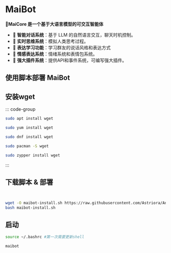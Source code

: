 #  MaiBot
**🍔MaiCore 是一个基于大语言模型的可交互智能体**

- 💭 **智能对话系统**：基于 LLM 的自然语言交互，聊天时机控制。
- 🤔 **实时思维系统**：模拟人类思考过程。
- 🧠 **表达学习功能**：学习群友的说话风格和表达方式
- 💝 **情感表达系统**：情绪系统和表情包系统。
- 🔌 **强大插件系统**：提供API和事件系统，可编写强大插件。


## 使用脚本部署 MaiBot

## 安装wget

::: code-group

```bash [apt]
sudo apt install wget
```

```bash [yum]
sudo yum install wget
```

```bash [dnf]
sudo dnf install wget
```

```bash [pacman]
sudo pacman -S wget
```

```bash [zypper]
sudo zypper install wget
```

:::

## 下载脚本 & 部署

```bash


wget -O maibot-install.sh https://raw.githubusercontent.com/Astriora/Antlia/refs/heads/main/Script/MaiBot/MaiBot-install.sh &&
bash maibot-install.sh


```


## 启动
```bash
source ~/.bashrc #第一次需要更新shell
```
```bash
maibot
```